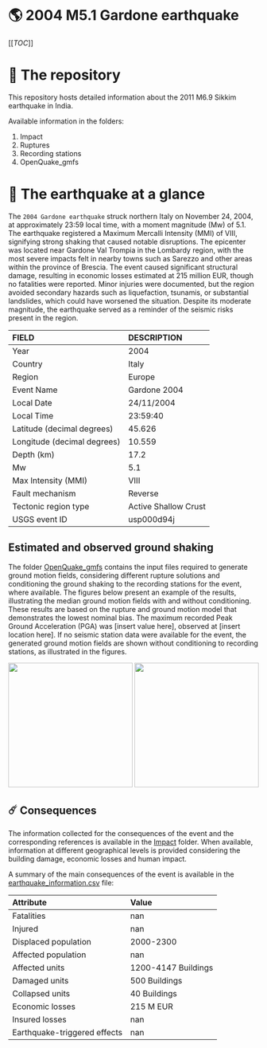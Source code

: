 # 🌎 2004 M5.1 Gardone earthquake
[[_TOC_]]

# 📂 The repository

This repository hosts detailed information about the 2011 M6.9 Sikkim earthquake in India.

Available information in the folders:

1. Impact
2. Ruptures
3. Recording stations
4. OpenQuake_gmfs


# 🚀 The earthquake at a glance 

The `2004 Gardone earthquake` struck northern Italy on November 24, 2004, at approximately 23:59 local time, with a moment magnitude (Mw) of 5.1. The earthquake registered a Maximum Mercalli Intensity (MMI) of VIII, signifying strong shaking that caused notable disruptions. The epicenter was located near Gardone Val Trompia in the Lombardy region, with the most severe impacts felt in nearby towns such as Sarezzo and other areas within the province of Brescia. The event caused significant structural damage, resulting in economic losses estimated at 215 million EUR, though no fatalities were reported. Minor injuries were documented, but the region avoided secondary hazards such as liquefaction, tsunamis, or substantial landslides, which could have worsened the situation. Despite its moderate magnitude, the earthquake served as a reminder of the seismic risks present in the region.

| FIELD | DESCRIPTION |
|:-------|:-------------|
| Year | 2004 |
| Country | Italy |
| Region | Europe |
| Event Name | Gardone 2004 |
| Local Date | 24/11/2004 |
| Local Time | 23:59:40 |
| Latitude (decimal degrees) | 45.626 |
| Longitude (decimal degrees) | 10.559 |
| Depth (km) | 17.2 |
| Mw | 5.1 |
| Max Intensity (MMI) | VIII |
| Fault mechanism | Reverse |
| Tectonic region type | Active Shallow Crust |
| USGS event ID | usp000d94j |

## Estimated and observed ground shaking

The folder [OpenQuake_gmfs](./OpenQuake_gmfs/) contains the input files required to generate ground motion fields, considering different rupture solutions and conditioning the ground shaking to the recording stations for the event, where available. The figures below present an example of the results, illustrating the median ground motion fields with and without conditioning. These results are based on the rupture and ground motion model that demonstrates the lowest nominal bias. The maximum recorded Peak Ground Acceleration (PGA) was [insert value here], observed at [insert location here]. If no seismic station data were available for the event, the generated ground motion fields are shown without conditioning to recording stations, as illustrated in the figures.

<img src="./4.OpenQuake_gmfs/median_gmf_stations_none.png" height="250">
<img src="./4.OpenQuake_gmfs/median_gmf_stations_all.png" height="250">

## ☄️ Consequences

The information collected for the consequences of the event and the corresponding references is available in the [Impact](./Impact) folder. When available, information at different geographical levels is provided considering the building damage, economic losses and human impact.

A summary of the main consequences of the event is available in the [earthquake_information.csv](./earthquake_information.csv) file:

| Attribute | Value |
|:-------|:-------------|
| Fatalities | nan |
| Injured | nan |
| Displaced population | 2000-2300 |
| Affected population | nan |
| Affected units | 1200-4147 Buildings |
| Damaged units | 500 Buildings |
| Collapsed units | 40 Buildings |
| Economic losses | 215 M EUR |
| Insured losses | nan |
| Earthquake-triggered effects | nan |